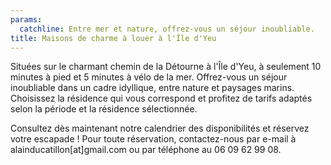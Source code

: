 ```yaml
---
params:
  catchline: Entre mer et nature, offrez-vous un séjour inoubliable.
title: Maisons de charme à louer à l'Île d'Yeu
---
```



Situées sur le charmant chemin de la Détourne à l'Île d'Yeu, à seulement 10 minutes à pied et 5 minutes à vélo de la mer. Offrez-vous un séjour inoubliable dans un cadre idyllique, entre nature et paysages marins. Choisissez la résidence qui vous correspond et profitez de tarifs adaptés selon la période et la résidence sélectionnée.

Consultez dès maintenant notre calendrier des disponibilités et réservez votre escapade !
Pour toute réservation, contactez-nous par e-mail à alainducatillon[at]gmail.com ou par téléphone au 06 09 62 99 08.